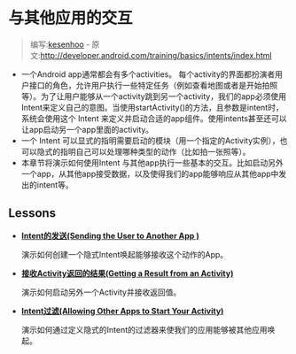# 与其他应用的交互

> 编写:[kesenhoo](https://github.com/kesenhoo) - 原文:<http://developer.android.com/training/basics/intents/index.html>

* 一个Android app通常都会有多个activities。 每个activity的界面都扮演者用户接口的角色，允许用户执行一些特定任务（例如查看地图或者是开始拍照等）。为了让用户能够从一个activity跳到另一个activity，我们的app必须使用Intent来定义自己的意图。当使用startActivity()的方法，且参数是intent时，系统会使用这个 Intent 来定义并启动合适的app组件。使用intents甚至还可以让app启动另一个app里面的activity。
* 一个 Intent 可以显式的指明需要启动的模块（用一个指定的Activity实例），也可以隐式的指明自己可以处理哪种类型的动作（比如拍一张照等）。
* 本章节将演示如何使用Intent 与其他app执行一些基本的交互。比如启动另外一个app，从其他app接受数据，以及使得我们的app能够响应从其他app中发出的intent等。

## Lessons
* [**Intent的发送(Sending the User to Another App )**](sending.html)

  演示如何创建一个隐式Intent唤起能够接收这个动作的App。


* [**接收Activity返回的结果(Getting a Result from an Activity)**](result.html)

  演示如何启动另外一个Activity并接收返回值。


* [**Intent过滤(Allowing Other Apps to Start Your Activity)**](filters.html)

  演示如何通过定义隐式的Intent的过滤器来使我们的应用能够被其他应用唤起。
